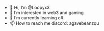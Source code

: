 - 👋 Hi, I’m @Loopyx3
- 👀 I’m interested in web3 and gaming
- 🌱 I’m currently learning c#
- 📫 How to reach me discord: agavebeanzqu
